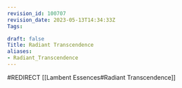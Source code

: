 ```yaml
---
revision_id: 100707
revision_date: 2023-05-13T14:34:33Z
Tags:

draft: false
Title: Radiant Transcendence
aliases:
- Radiant_Transcendence
---
```

#REDIRECT [[Lambent Essences#Radiant Transcendence]]
